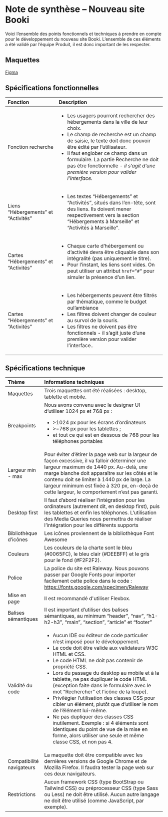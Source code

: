 # Note de synthèse – Nouveau site Booki

Voici l’ensemble des points fonctionnels et techniques à prendre en compte pour le développement du nouveau site Booki.
L’ensemble de ces éléments a été validé par l’équipe Produit, il est donc important de les respecter.

## Maquettes

[Figma](https://www.figma.com/file/r9YJyUkpVdrxzBBKGH7reY/Maquettes-Booki-(desktop%2C-mobile%2C-tablette)?node-id=3%3A0&t=aSSTnHDTI9f1lLka-0)

## Spécifications fonctionnelles

|Fonction|Description|
|:-------|:----------|
|Fonction recherche | <ul><li>Les usagers pourront rechercher des hébergements dans la ville de leur choix.</li><li>Le champ de recherche est un champ de saisie, le texte doit donc pouvoir être édité par l’utilisateur.</li><li>Il faut englober ce champ dans un formulaire. La partie Recherche ne doit pas être fonctionnelle - <i>il s’agit d’une première version pour valider l’interface.</i></li></ul>|
|Liens “Hébergements” et “Activités” | <ul><li>Les textes “Hébergements” et “Activités”, situés dans l’en-tête, sont des liens. Ils doivent mener respectivement vers la section “Hébergements à Marseille” et “Activités à Marseille”.</li></ul> |
|Cartes “Hébergements” et “Activités” | <ul><li>Chaque carte d’hébergement ou d’activité devra être cliquable dans son intégralité (pas uniquement le titre).</li><li>Pour l’instant, les liens sont vides. On peut utiliser un attribut `href=”#”` pour simuler la présence d’un lien.</li></ul>|
|Cartes “Hébergements” et “Activités” | <ul><li>Les hébergements peuvent être filtrés par thématique, comme le budget oul’ambiance</li><li>Les filtres doivent changer de couleur au survol de la souris.</li><li>Les filtres ne doivent pas être fonctionnels - il s’agit juste d’une première version pour valider l’interface..</li></ul>|

## Spécifications technique

|Thème |Informations techniques|
|:-----|:----------------------|
|Maquettes|Trois maquettes ont été réalisées : desktop, tablette et mobile.|
|Breakpoints|Nous avons convenu avec le designer UI d’utiliser 1024 px et 768 px :<ul><li>>1024 px pour les écrans d’ordinateurs</li><li>>=768 px pour les tablettes ;</li><li>et tout ce qui est en dessous de 768 pour les téléphones portables</li></ul>|
|Largeur min - max|Pour éviter d’étirer la page web sur la largeur de façon excessive, il va falloir déterminer une largeur maximum de 1440 px. Au-delà, une marge blanche doit apparaître sur les côtés et le contenu doit se limiter à 1440 px de large. La largeur minimum est fixée à 320 px, en-deçà de cette largeur, le comportement n’est pas garanti.|
|Desktop first|Il faut d’abord réaliser l’intégration pour les ordinateurs (autrement dit, en desktop first), puis les tablettes et enfin les téléphones. L’utilisation des Media Queries nous permettra de réaliser l’intégration pour les différents supports|
|Bibliothèque d’icônes|Les icônes proviennent de la bibliothèque Font Awesome|
|Couleurs|Les couleurs de la charte sont le bleu (#0065FC), le bleu clair (#DEEBFF) et le gris pour le fond (#F2F2F2).|
|Police|La police du site est Raleway. Nous pouvons passer par Google Fonts pour importer facilement cette police dans le code : https://fonts.google.com/specimen/Raleway|
|Mise en page|Il est recommandé d'utiliser Flexbox.|
|Balises sémantiques|Il est important d’utiliser des balises sémantiques, au minimum “header”, “nav”, “h1-h2-h3”, “main”, “section”, “article” et “footer”|
|Validité du code|<ul><li>Aucun IDE ou éditeur de code particulier n’est imposé pour le développement.</li><li>Le code doit être valide aux validateurs W3C HTML et CSS.</li><li>Le code HTML ne doit pas contenir de propriété CSS.</li><li>Lors du passage du desktop au mobile et à la tablette, ne pas dupliquer le code HTML (exception faite dans le formulaire avec le mot “Rechercher” et l’icône de la loupe).</li><li>Privilégier l’utilisation des classes CSS pour cibler un élément, plutôt que d’utiliser le nom de l’élément lui-même.</li><li>Ne pas dupliquer des classes CSS inutilement. Exemple : si 4 éléments sont identiques du point de vue de la mise en forme, alors utiliser une seule et même classe CSS, et non pas 4.</li></ul>|
|Compatibilité navigateurs|La maquette doit être compatible avec les dernières versions de Google Chrome et de Mozilla Firefox. Il faudra tester la page web sur ces deux navigateurs.|
|Restrictions|Aucun framework CSS (type BootStrap ou Tailwind CSS) ou préprocesseur CSS (type Sass ou Less) ne doit être utilisé. Aucun autre langage ne doit être utilisé (comme JavaScript, par exemple).|
